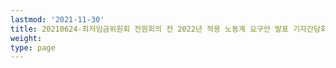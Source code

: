 ```yaml
---
lastmod: '2021-11-30'
title: 20210624-최저임금위원회 전원회의 전 2022년 적용 노동계 요구안 발표 기자간담회
weight: 
type: page
---
```

